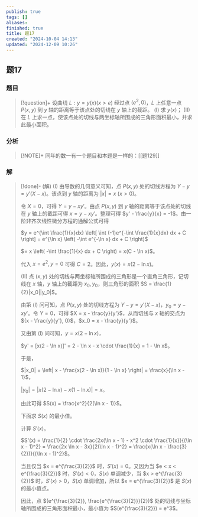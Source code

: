 ```yaml
---
publish: true
tags: []
aliases: 
finished: true
title: 题17
created: "2024-10-04 14:13"
updated: "2024-12-09 10:26"
---
```

## 题17
### 题目
> [!question]+
> 设曲线 $L: y = y(x) (x > e)$ 经过点 $(e^2, 0)$，$L$ 上任意一点 $P(x, y)$ 到 $y$ 轴的距离等于该点处的切线在 $y$ 轴上的截距。
> (I) 求 $y(x)$；
> (II) 在 $L$ 上求一点，使该点处的切线与两坐标轴所围成的三角形面积最小，并求此最小面积。
### 分析
> [!NOTE]+
> 同年的数一有一个题目和本题是一样的：[[题129]]
### 解
> [!done]-
> (解) (I) 由导数的几何意义可知，点 $P(x, y)$ 处的切线方程为 $Y - y = y'(X - x)$。该点到 $y$ 轴的距离为 $|x| = x$ ($x > 0$)。
> 
> 令 $X = 0$，可得 $Y = y - xy'$。由点 $P(x, y)$ 到 $y$ 轴的距离等于该点处的切线在 $y$ 轴上的截距可得 $x = y - xy'$。整理可得 $y' - \frac{y}{x} = -1$。由一阶非齐次线性微分方程的通解公式可得
> 
> $y = e^{\int \frac{1}{x}dx} \left[ \int (-1)e^{-\int \frac{1}{x}dx} dx + C \right] = e^{\ln x} \left( -\int e^{-\ln x} dx + C \right)$
> 
> $= x \left( -\int \frac{1}{x} dx + C \right) = x(C - \ln x)$。
> 
> 代入 $x = e^2, y = 0$ 可得 $C = 2$。因此，$y(x) = x(2 - \ln x)$。
> 
> (II) 点 $(x, y)$ 处的切线与两坐标轴所围成的三角形是一个直角三角形，记切线在 $x$ 轴，$y$ 轴上的截距为 $x_0, y_0$，则三角形的面积 $S = \frac{1}{2}|x_0||y_0|$。
> 
> 由第 (I) 问可知，点 $P(x, y)$ 处的切线方程为 $Y - y = y'(X - x)$，$y_0 = y - xy'$。令 $Y = 0$，可得 $X = x - \frac{y}{y'}$，从而切线与 $x$ 轴的交点为 $(x - \frac{y}{y'}, 0)$，$x_0 = x - \frac{y}{y'}$。
> 
> 又由第 (I) 问可知，$y = x(2 - \ln x)$，
> 
> $y' = [x(2 - \ln x)]' = 2 - \ln x - x \cdot \frac{1}{x} = 1 - \ln x$。
> 
> 于是，
> 
> $|x_0| = \left| x - \frac{x(2 - \ln x)}{1 - \ln x} \right| = \frac{x}{\ln x - 1}$，
> 
> $|y_0| = |x(2 - \ln x) - x(1 - \ln x)| = x$。
> 
> 由此可得 $S(x) = \frac{x^2}{2(\ln x - 1)}$。
> 
> 下面求 $S(x)$ 的最小值。
> 
> 计算 $S'(x)$。
> 
> $S'(x) = \frac{1}{2} \cdot \frac{2x(\ln x - 1) - x^2 \cdot \frac{1}{x}}{(\ln x - 1)^2} = \frac{2x \ln x - 3x}{2(\ln x - 1)^2} = \frac{x(\ln x - \frac{3}{2})}{(\ln x - 1)^2}$。
> 
> 当且仅当 $x = e^{\frac{3}{2}}$ 时，$S'(x) = 0$。又因为当 $e < x < e^{\frac{3}{2}}$ 时，$S'(x) < 0$，$S(x)$ 单调减少，当 $x > e^{\frac{3}{2}}$ 时，$S'(x) > 0$，$S(x)$ 单调增加，所以 $x = e^{\frac{3}{2}}$ 是 $S(x)$ 的最小值点。
> 
> 因此，点 $(e^{\frac{3}{2}}, \frac{e^{\frac{3}{2}}}{2})$ 处的切线与坐标轴所围成的三角形面积最小，最小值为 $S(e^{\frac{3}{2}}) = e^3$。